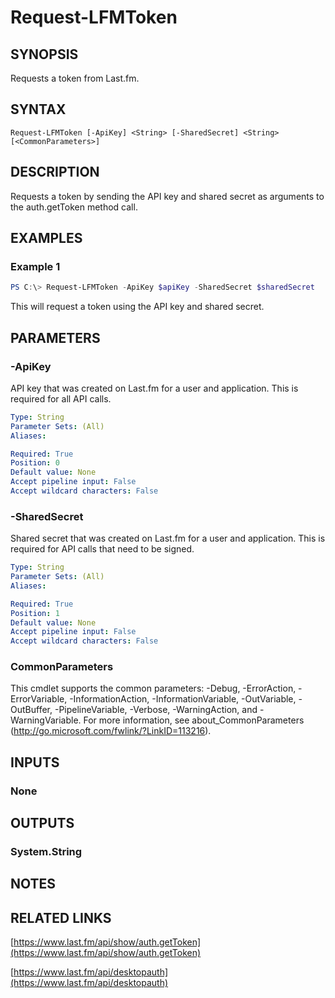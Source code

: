 # Request-LFMToken

## SYNOPSIS
Requests a token from Last.fm.

## SYNTAX

```
Request-LFMToken [-ApiKey] <String> [-SharedSecret] <String> [<CommonParameters>]
```

## DESCRIPTION
Requests a token by sending the API key and shared secret as arguments to the auth.getToken method call.

## EXAMPLES

### Example 1
```powershell
PS C:\> Request-LFMToken -ApiKey $apiKey -SharedSecret $sharedSecret
```

This will request a token using the API key and shared secret.

## PARAMETERS

### -ApiKey
API key that was created on Last.fm for a user and application. This is required for all API calls.

```yaml
Type: String
Parameter Sets: (All)
Aliases:

Required: True
Position: 0
Default value: None
Accept pipeline input: False
Accept wildcard characters: False
```

### -SharedSecret
Shared secret that was created on Last.fm for a user and application. This is required for API calls that need to be signed.

```yaml
Type: String
Parameter Sets: (All)
Aliases:

Required: True
Position: 1
Default value: None
Accept pipeline input: False
Accept wildcard characters: False
```

### CommonParameters
This cmdlet supports the common parameters: -Debug, -ErrorAction, -ErrorVariable, -InformationAction, -InformationVariable, -OutVariable, -OutBuffer, -PipelineVariable, -Verbose, -WarningAction, and -WarningVariable.
For more information, see about_CommonParameters (http://go.microsoft.com/fwlink/?LinkID=113216).

## INPUTS

### None

## OUTPUTS

### System.String

## NOTES

## RELATED LINKS

[https://www.last.fm/api/show/auth.getToken](https://www.last.fm/api/show/auth.getToken)

[https://www.last.fm/api/desktopauth](https://www.last.fm/api/desktopauth)
